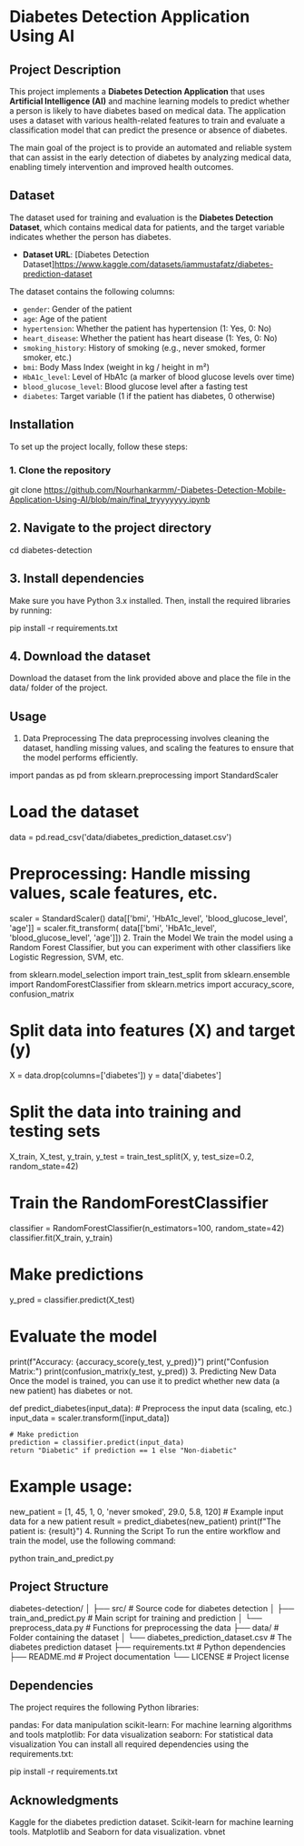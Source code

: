 # Diabetes Detection Application Using AI

## Project Description

This project implements a **Diabetes Detection Application** that uses **Artificial Intelligence (AI)** and machine learning models to predict whether a person is likely to have diabetes based on medical data. The application uses a dataset with various health-related features to train and evaluate a classification model that can predict the presence or absence of diabetes.

The main goal of the project is to provide an automated and reliable system that can assist in the early detection of diabetes by analyzing medical data, enabling timely intervention and improved health outcomes.

## Dataset

The dataset used for training and evaluation is the **Diabetes Detection Dataset**, which contains medical data for patients, and the target variable indicates whether the person has diabetes.

- **Dataset URL**: [Diabetes Detection Dataset]https://www.kaggle.com/datasets/iammustafatz/diabetes-prediction-dataset

The dataset contains the following columns:
- `gender`: Gender of the patient
- `age`: Age of the patient
- `hypertension`: Whether the patient has hypertension (1: Yes, 0: No)
- `heart_disease`: Whether the patient has heart disease (1: Yes, 0: No)
- `smoking_history`: History of smoking (e.g., never smoked, former smoker, etc.)
- `bmi`: Body Mass Index (weight in kg / height in m²)
- `HbA1c_level`: Level of HbA1c (a marker of blood glucose levels over time)
- `blood_glucose_level`: Blood glucose level after a fasting test
- `diabetes`: Target variable (1 if the patient has diabetes, 0 otherwise)

## Installation

To set up the project locally, follow these steps:

### 1. Clone the repository
git clone https://github.com/Nourhankarmm/-Diabetes-Detection-Mobile-Application-Using-AI/blob/main/final_tryyyyyyy.ipynb

## 2. Navigate to the project directory
cd diabetes-detection

## 3. Install dependencies
Make sure you have Python 3.x installed. Then, install the required libraries by running:

pip install -r requirements.txt
## 4. Download the dataset
Download the dataset from the link provided above and place the file in the data/ folder of the project.

## Usage
1. Data Preprocessing
The data preprocessing involves cleaning the dataset, handling missing values, and scaling the features to ensure that the model performs efficiently.

import pandas as pd
from sklearn.preprocessing import StandardScaler

# Load the dataset
data = pd.read_csv('data/diabetes_prediction_dataset.csv')

# Preprocessing: Handle missing values, scale features, etc.
scaler = StandardScaler()
data[['bmi', 'HbA1c_level', 'blood_glucose_level', 'age']] = scaler.fit_transform(
    data[['bmi', 'HbA1c_level', 'blood_glucose_level', 'age']])
2. Train the Model
We train the model using a Random Forest Classifier, but you can experiment with other classifiers like Logistic Regression, SVM, etc.

from sklearn.model_selection import train_test_split
from sklearn.ensemble import RandomForestClassifier
from sklearn.metrics import accuracy_score, confusion_matrix

# Split data into features (X) and target (y)
X = data.drop(columns=['diabetes'])
y = data['diabetes']

# Split the data into training and testing sets
X_train, X_test, y_train, y_test = train_test_split(X, y, test_size=0.2, random_state=42)

# Train the RandomForestClassifier
classifier = RandomForestClassifier(n_estimators=100, random_state=42)
classifier.fit(X_train, y_train)

# Make predictions
y_pred = classifier.predict(X_test)

# Evaluate the model
print(f"Accuracy: {accuracy_score(y_test, y_pred)}")
print("Confusion Matrix:")
print(confusion_matrix(y_test, y_pred))
3. Predicting New Data
Once the model is trained, you can use it to predict whether new data (a new patient) has diabetes or not.

def predict_diabetes(input_data):
    # Preprocess the input data (scaling, etc.)
    input_data = scaler.transform([input_data])
    
    # Make prediction
    prediction = classifier.predict(input_data)
    return "Diabetic" if prediction == 1 else "Non-diabetic"

# Example usage:
new_patient = [1, 45, 1, 0, 'never smoked', 29.0, 5.8, 120]  # Example input data for a new patient
result = predict_diabetes(new_patient)
print(f"The patient is: {result}")
4. Running the Script
To run the entire workflow and train the model, use the following command:

python train_and_predict.py
## Project Structure
diabetes-detection/
│
├── src/               # Source code for diabetes detection
│   ├── train_and_predict.py   # Main script for training and prediction
│   └── preprocess_data.py     # Functions for preprocessing the data
├── data/              # Folder containing the dataset
│   └── diabetes_prediction_dataset.csv   # The diabetes prediction dataset
├── requirements.txt   # Python dependencies
├── README.md          # Project documentation
└── LICENSE            # Project license
## Dependencies
The project requires the following Python libraries:

pandas: For data manipulation
scikit-learn: For machine learning algorithms and tools
matplotlib: For data visualization
seaborn: For statistical data visualization
You can install all required dependencies using the requirements.txt:

pip install -r requirements.txt
## Acknowledgments
Kaggle for the diabetes prediction dataset.
Scikit-learn for machine learning tools.
Matplotlib and Seaborn for data visualization.
vbnet

